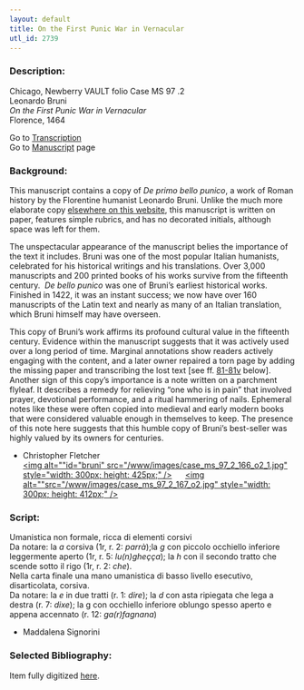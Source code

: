 ```yaml
---
layout: default
title: On the First Punic War in Vernacular
utl_id: 2739
---
```


###  Description:

Chicago, Newberry VAULT folio Case MS 97 .2<br>
Leonardo Bruni<br>
_On the First Punic War in Vernacular_<br>
Florence, 1464

Go to [Transcription](https://centerfordigitalhumanities.github.io/Newberry-Italian-paleography/transcriptions/009)<br>
Go to [Manuscript](https://centerfordigitalhumanities.github.io/Newberry-Italian-paleography/www/record.html?id=009) page 

###  Background:

This manuscript contains a copy of _De primo bello punico_, a work of Roman history by the Florentine humanist Leonardo Bruni. Unlike the much more elaborate copy [elsewhere on this website](https://centerfordigitalhumanities.github.io/Newberry-Italian-paleography/www/record.html?id=019), this manuscript is written on paper, features simple rubrics, and has no decorated initials, although space was left for them.

The unspectacular appearance of the manuscript belies the importance of the text it includes. Bruni was one of the most popular Italian humanists, celebrated for his historical writings and his translations. Over 3,000 manuscripts and 200 printed books of his works survive from the fifteenth century.  _De bello punico_ was one of Bruni’s earliest historical works. Finished in 1422, it was an instant success; we now have over 160 manuscripts of the Latin text and nearly as many of an Italian translation, which Bruni himself may have overseen.

This copy of Bruni’s work affirms its profound cultural value in the fifteenth century. Evidence within the manuscript suggests that it was actively used over a long period of time. Marginal annotations show readers actively engaging with the content, and a later owner repaired a torn page by adding the missing paper and transcribing the lost text [see ff. <a id="href=#bruni">[81-81v](#bruni>81-81v</a)</a> below]. Another sign of this copy’s importance is a note written on a parchment flyleaf. It describes a remedy for relieving “one who is in pain” that involved prayer, devotional performance, and a ritual hammering of nails. Ephemeral notes like these were often copied into medieval and early modern books that were considered valuable enough in themselves to keep. The presence of this note here suggests that this humble copy of Bruni’s best-seller was highly valued by its owners for centuries.
-  Christopher Fletcher<br>
<a href="https://centerfordigitalhumanities.github.io/Newberry-Italian-paleography/www/images/case_ms_97_2_166_o2_1.jpg" target="_top"><img alt=""id="bruni" src="/www/images/case_ms_97_2_166_o2_1.jpg" style="width: 300px; height: 425px;" /></a>      <a href="https://centerfordigitalhumanities.github.io/Newberry-Italian-paleography/www/images/case_ms_97_2_167_o2.jpg" target="_top"><img alt=""src="/www/images/case_ms_97_2_167_o2.jpg" style="width: 300px; height: 412px;" /></a>

###  Script:

Umanistica non formale, ricca di elementi corsivi<br>
Da notare: la _a_ corsiva (1r, r. 2: _parrà_);la _g_ con piccolo occhiello inferiore leggermente aperto (1r, r. 5: _lu(n)gheçça_); la _h_ con il secondo tratto che scende sotto il rigo (1r, r. 2: _che_).<br>
Nella carta finale una mano umanistica di basso livello esecutivo, disarticolata, corsiva.<br>
Da notare: la _e_ in due tratti (r. 1: _dire_); la _d_ con asta ripiegata che lega a destra (r. 7: _dixe_); la g con occhiello inferiore oblungo spesso aperto e appena accennato (r. 12: _ga(r)fagnana_)<br>
- Maddalena Signorini

###  Selected Bibliography:

Item fully digitized [here](http://collections.carli.illinois.edu/cdm/ref/collection/nby_dig/id/14540).

